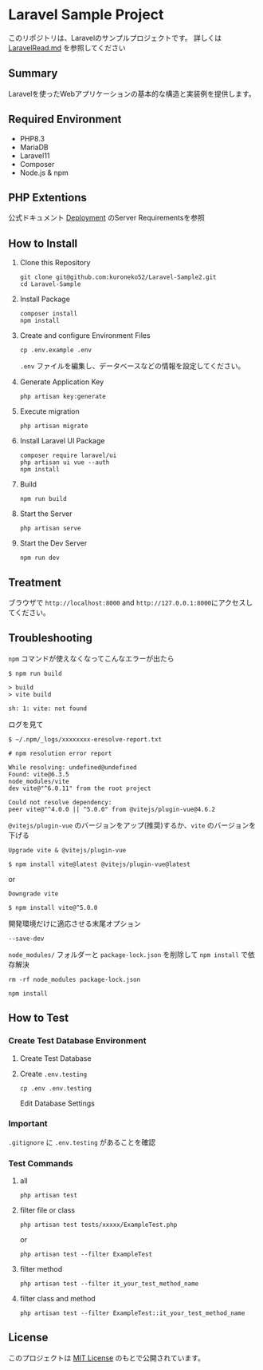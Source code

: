 # Laravel Sample Project

このリポジトリは、Laravelのサンプルプロジェクトです。
詳しくは [LaravelRead.md](https://github.com/kuroneko52/Laravel-Sample2/blob/main/LaravelRead.md) を参照してください

## Summary

Laravelを使ったWebアプリケーションの基本的な構造と実装例を提供します。

## Required Environment

- PHP8.3
- MariaDB
- Laravel11
- Composer
- Node.js & npm

## PHP Extentions
公式ドキュメント [Deployment](https://laravel.com/docs/11.x/deployment#server-requirements) のServer Requirementsを参照

## How to Install

1. Clone this Repository

   ```
   git clone git@github.com:kuroneko52/Laravel-Sample2.git
   cd Laravel-Sample
   ```

2. Install Package

   ```
   composer install
   npm install
   ```

3. Create and configure Environment Files

   ```
   cp .env.example .env
   ```

   `.env` ファイルを編集し、データベースなどの情報を設定してください。

4. Generate Application Key

   ```
   php artisan key:generate
   ```

5. Execute migration

   ```
   php artisan migrate
   ```

6. Install Laravel UI Package

   ```
   composer require laravel/ui
   php artisan ui vue --auth
   npm install
   ```
   
7. Build

   ```
   npm run build
   ```

8. Start the Server

   ```
   php artisan serve
   ```

9. Start the Dev Server

   ```
   npm run dev
   ```

## Treatment

ブラウザで `http://localhost:8000` and `http://127.0.0.1:8000`にアクセスしてください。

## Troubleshooting

`npm` コマンドが使えなくなってこんなエラーが出たら

   ```
   $ npm run build

   > build
   > vite build

   sh: 1: vite: not found
   ```

ログを見て

   ```
   $ ~/.npm/_logs/xxxxxxxx-eresolve-report.txt

   # npm resolution error report

   While resolving: undefined@undefined
   Found: vite@6.3.5
   node_modules/vite
   dev vite@"^6.0.11" from the root project

   Could not resolve dependency:
   peer vite@"^4.0.0 || ^5.0.0" from @vitejs/plugin-vue@4.6.2
   ```

`@vitejs/plugin-vue` のバージョンをアップ(推奨)するか、`vite` のバージョンを下げる

   ```
   Upgrade vite & @vitejs/plugin-vue

   $ npm install vite@latest @vitejs/plugin-vue@latest
   ```

or
   
   ```
   Downgrade vite
   
   $ npm install vite@^5.0.0
   ```

開発環境だけに適応させる末尾オプション

   ```
   --save-dev
   ```

`node_modules/`  フォルダーと `package-lock.json` を削除して `npm install` で依存解決

   ```
   rm -rf node_modules package-lock.json

   npm install
   ```

## How to Test

### Create Test Database Environment

1. Create Test Database

2. Create `.env.testing`

   ```
   cp .env .env.testing
   ```

   Edit Database Settings

### Important

`.gitignore` に `.env.testing` があることを確認

### Test Commands

1. all
   ```
   php artisan test
   ```

2. filter file or class
   ```
   php artisan test tests/xxxxx/ExampleTest.php
   ```

   or

   ```
   php artisan test --filter ExampleTest
   ```

3. filter method
   ```
   php artisan test --filter it_your_test_method_name
   ```

4. filter class and method
   ```
   php artisan test --filter ExampleTest::it_your_test_method_name
   ```

## License

このプロジェクトは [MIT License](https://github.com/kuroneko52/Laravel-Sample2/blob/main/LICENSE) のもとで公開されています。

